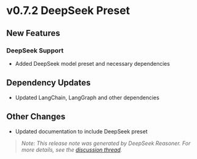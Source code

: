 # v0.7.2 DeepSeek Preset

## New Features

### DeepSeek Support
- Added DeepSeek model preset and necessary dependencies

## Dependency Updates
- Updated LangChain, LangGraph and other dependencies

## Other Changes
- Updated documentation to include DeepSeek preset

> *Note: This release note was generated by DeepSeek Reasoner. For more details, see the [discussion thread](https://github.com/andruhon/gaunt-sloth-assistant/discussions/80).*